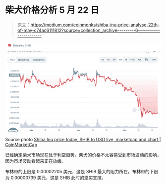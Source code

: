 # 柴犬价格分析 5 月 22 日

> 原文：<https://medium.com/coinmonks/shiba-inu-price-analyse-22th-of-may-c74ac6111812?source=collection_archive---------6----------------------->

![](img/fbd3fa653cd11b0fc9d38d458b7accd3.png)

Source photo [Shiba Inu price today, SHIB to USD live, marketcap and chart | CoinMarketCap](https://coinmarketcap.com/currencies/shiba-inu/)

已经确定柴犬市场现在处于利空趋势。柴犬的价格不太容易受到市场波动的影响，因为市场波动看起来正在放缓。

布林带的上限是 0.00002205 美元，这是 SHIB 最大的阻力所在。布林带的下限为 0.00000739 美元，这是 SHIB 此时的坚实支撑。